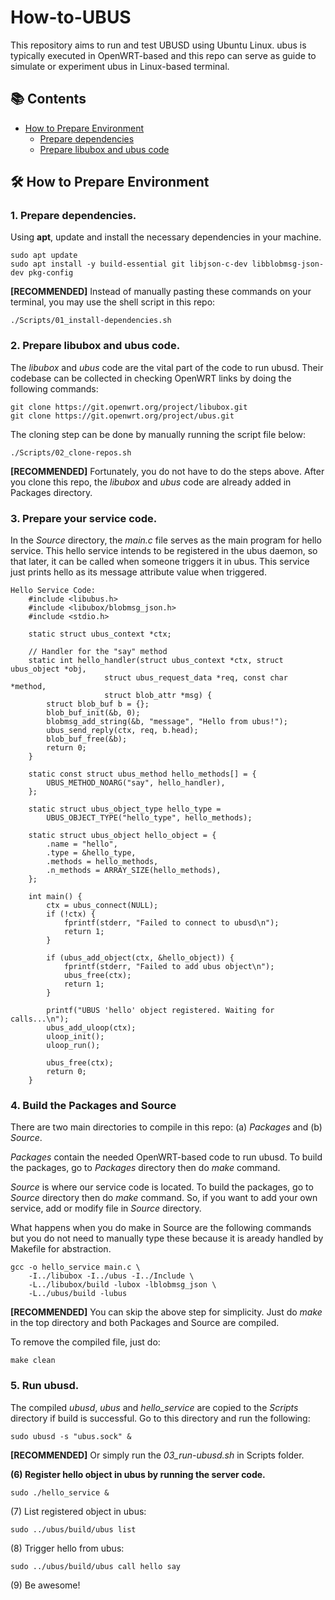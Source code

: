 # How-to-UBUS

This repository aims to run and test UBUSD using Ubuntu Linux. ubus is typically executed in OpenWRT-based and this repo can serve as guide to simulate or experiment ubus in Linux-based terminal.

## 📚 Contents
- [How to Prepare Environment](#🛠️-how-to-prepare-environment)
    - [Prepare dependencies](#1.-Prepare-dependencies)
    - [Prepare libubox and ubus code](#2.-Prepare-libubox-and-ubus-code)

## 🛠️ How to Prepare Environment

### 1. Prepare dependencies.

Using __apt__, update and install the necessary dependencies in your machine.

    sudo apt update
    sudo apt install -y build-essential git libjson-c-dev libblobmsg-json-dev pkg-config

__[RECOMMENDED]__ Instead of manually pasting these commands on your terminal, you may use the shell script in this repo:

    ./Scripts/01_install-dependencies.sh


### 2. Prepare libubox and ubus code.

The _libubox_ and _ubus_ code are the vital part of the code to run ubusd. Their codebase can be collected in checking OpenWRT links by doing the following commands:
    
    git clone https://git.openwrt.org/project/libubox.git
    git clone https://git.openwrt.org/project/ubus.git

The cloning step can be done by manually running the script file below:

    ./Scripts/02_clone-repos.sh

__[RECOMMENDED]__ Fortunately, you do not have to do the steps above. After you clone this repo, the _libubox_ and _ubus_ code are already added in Packages directory.

### 3. Prepare your service code.

In the _Source_ directory, the _main.c_ file serves as the main program for hello service. This hello service intends to be registered in the ubus daemon, so that later, it can be called when someone triggers it in ubus. This service just prints hello as its message attribute value when triggered.

    Hello Service Code:
        #include <libubus.h>
        #include <libubox/blobmsg_json.h>
        #include <stdio.h>

        static struct ubus_context *ctx;

        // Handler for the "say" method
        static int hello_handler(struct ubus_context *ctx, struct ubus_object *obj,
                         struct ubus_request_data *req, const char *method,
                         struct blob_attr *msg) {
            struct blob_buf b = {};
            blob_buf_init(&b, 0);
            blobmsg_add_string(&b, "message", "Hello from ubus!");
            ubus_send_reply(ctx, req, b.head);
            blob_buf_free(&b);
            return 0;
        }

        static const struct ubus_method hello_methods[] = {
            UBUS_METHOD_NOARG("say", hello_handler),
        };

        static struct ubus_object_type hello_type =
            UBUS_OBJECT_TYPE("hello_type", hello_methods);

        static struct ubus_object hello_object = {
            .name = "hello",
            .type = &hello_type,
            .methods = hello_methods,
            .n_methods = ARRAY_SIZE(hello_methods),
        };

        int main() {
            ctx = ubus_connect(NULL);
            if (!ctx) {
                fprintf(stderr, "Failed to connect to ubusd\n");
                return 1;
            }

            if (ubus_add_object(ctx, &hello_object)) {
                fprintf(stderr, "Failed to add ubus object\n");
                ubus_free(ctx);
                return 1;
            }

            printf("UBUS 'hello' object registered. Waiting for calls...\n");
            ubus_add_uloop(ctx);
            uloop_init();
            uloop_run();

            ubus_free(ctx);
            return 0;
        }

### 4. Build the Packages and Source

There are two main directories to compile in this repo: (a) _Packages_ and (b) _Source_. 

_Packages_ contain the needed OpenWRT-based code to run ubusd. To build the packages, go to _Packages_ directory then do _make_ command.

_Source_ is where our service code is located. To build the packages, go to _Source_ directory then do _make_ command. So, if you want to add your own service, add or modify file in _Source_ directory.

What happens when you do make in Source are the following commands but you do not need to manually type these because it is aready handled by Makefile for abstraction.
    
    gcc -o hello_service main.c \
        -I../libubox -I../ubus -I../Include \
        -L../libubox/build -lubox -lblobmsg_json \
        -L../ubus/build -lubus

__[RECOMMENDED]__ You can skip the above step for simplicity. Just do _make_ in the top directory and both Packages and Source are compiled.

To remove the compiled file, just do:

    make clean

### 5. Run ubusd.

The compiled _ubusd_, _ubus_ and _hello_service_ are copied to the _Scripts_ directory if build is successful. Go to this directory and run the following:
    
    sudo ubusd -s "ubus.sock" &

__[RECOMMENDED]__ Or simply run the _03_run-ubusd.sh_ in Scripts folder.

**(6) Register hello object in ubus by running the server code.**
    
    sudo ./hello_service &

(7) List registered object in ubus:
    
    sudo ../ubus/build/ubus list

(8) Trigger hello from ubus:	
    
    sudo ../ubus/build/ubus call hello say

(9) Be awesome!
